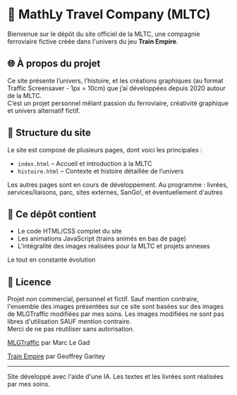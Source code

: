 # 🚄 MathLy Travel Company (MLTC)

Bienvenue sur le dépôt du site officiel de la MLTC, une compagnie ferroviaire fictive créée dans l'univers du jeu **Train Empire**.

## 🌐 À propos du projet

Ce site présente l’univers, l’histoire, et les créations graphiques (au format Traffic Screensaver - 1px = 10cm) que j’ai développées depuis 2020 autour de la MLTC.  
C’est un projet personnel mêlant passion du ferroviaire, créativité graphique et univers alternatif fictif.

## 📁 Structure du site

Le site est composé de plusieurs pages, dont voici les principales :

- `index.html` – Accueil et introduction à la MLTC
- `histoire.html` – Contexte et histoire détaillée de l’univers

Les autres pages sont en cours de développement. Au programme : livrées, services/liaisons, parc, sites externes, SanGo!, et éventuellement d'autres

## 🚧 Ce dépôt contient

- Le code HTML/CSS complet du site
- Les animations JavaScript (trains animés en bas de page)
- L'intégralité des images réalisées pour la MLTC et projets annexes

Le tout en constante évolution

## 📄 Licence

Projet non commercial, personnel et fictif.
Sauf mention contraire, l'ensemble des images présentées sur ce site sont basées sur des images de MLGTraffic modifiées par mes soins.
Les images modifiées ne sont pas libres d'utilisation SAUF mention contraire.  
Merci de ne pas réutiliser sans autorisation.

[MLGTraffic](http://www.mlgtraffic.net/index_fr.html) par Marc Le Gad

[Train Empire](https://train-empire.com/fr/) par Geoffrey Garitey

---

Site développé avec l'aide d'une IA. 
Les textes et les livrées sont réalisées par mes soins.
